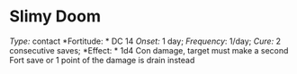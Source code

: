 ﻿---
name: Slimy Doom
type: contact
fortitude: DC 14
onset: 1 day
frequency: 1/day
effect:
  "1d4 Con damage, target must make a second Fort save or 1 point of the damage is drain instead"
cure: 2 consecutive saves
---

# Slimy Doom
 *Type:* contact
*Fortitude: * DC 14 *Onset:* 1 day; *Frequency*: 1/day; *Cure:* 2 consecutive saves;
*Effect: * 1d4 Con damage, target must make a second Fort save or 1 point of the damage is drain instead